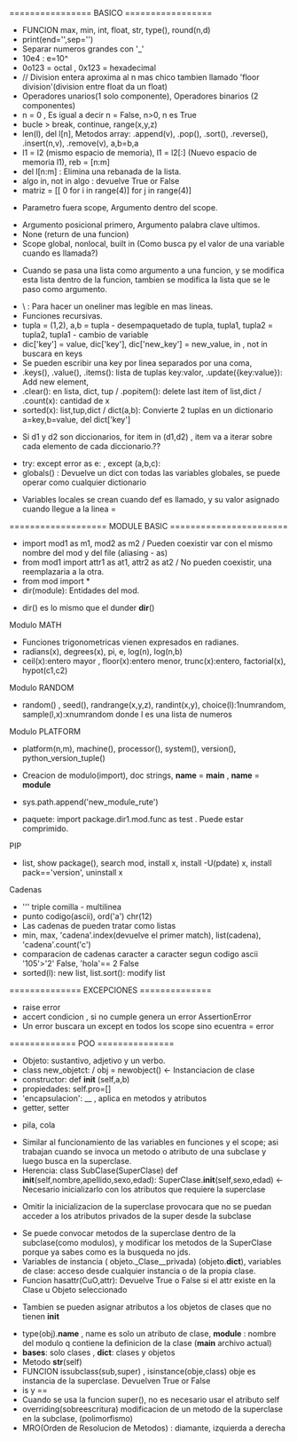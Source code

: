 ================ BASICO =================

- FUNCION max, min, int, float, str, type(), round(n,d)
- print(end='',sep='')
- Separar numeros grandes con '_'
- 10e4 : e=10^
- 0o123 = octal , 0x123 = hexadecimal
- // Division entera aproxima al n mas chico tambien llamado 'floor division'(division entre float da  un float)
- Operadores unarios(1 solo componente), Operadores binarios (2 componentes)
- n = 0 , Es igual a decir n = False, n>0, n es True
- bucle > break, continue, range(x,y,z)
- len(l), del l[n], Metodos array: .append(v), .pop(), .sort(), .reverse(), .insert(n,v), .remove(v), a,b=b,a 
- l1 = l2 (mismo espacio de memoria), l1 = l2[:] (Nuevo espacio de memoria l1), reb = [n:m]
- del l[n:m] : Elimina una rebanada de la lista.
- algo in, not in algo : devuelve True or False 
- matriz = [[ 0 for i in range(4)] for j in range(4)]
* Parametro fuera scope, Argumento dentro del scope.
- Argumento posicional primero, Argumento palabra clave ultimos.
- None (return de una funcion)
- Scope global, nonlocal, built in (Como busca py el valor de una variable cuando es llamada?)
* Cuando se pasa una lista como argumento a una funcion, y se modifica esta lista dentro de la funcion, tambien se modifica la lista que se le paso como argumento.
- \ : Para hacer un oneliner mas legible en mas lineas.
- Funciones recursivas.
- tupla = (1,2), a,b = tupla - desempaquetado de tupla, tupla1, tupla2 = tupla2, tupla1 - cambio de variable
- dic['key'] = value, dic['key'], dic['new_key'] = new_value, in , not in buscara en keys
- Se pueden escribir una key por linea separados por una coma,
- .keys(), .value(), .items(): lista de tuplas key:valor, .update({key:value}): Add new element, 
- .clear(): en lista, dict, tup / .popitem(): delete last item of list,dict / .count(x): cantidad de x 
- sorted(x): list,tup,dict / dict(a,b): Convierte 2 tuplas en un dictionario a=key,b=value, del dict['key']

* Si d1 y d2 son diccionarios, for item in (d1,d2) , item va a iterar sobre cada elemento de cada diccionario.??

- try: except error as e: , except (a,b,c):
- globals() : Devuelve un dict con todas las variables globales, se puede operar como cualquier dictionario
* Variables locales se crean cuando def es llamado, y su valor asignado cuando llegue a la linea =

=================== MODULE BASIC =======================

- import mod1 as m1, mod2 as m2  / Pueden coexistir var con el mismo nombre del mod y del file (aliasing - as)
- from mod1 import attr1 as at1, attr2 as at2  / No pueden coexistir, una reemplazaria a la otra.
- from mod import *
- dir(module): Entidades del mod. 
* dir() es lo mismo que el dunder __dir__()

Modulo MATH
- Funciones trigonometricas vienen expresados en radianes.
- radians(x), degrees(x), pi, e, log(n), log(n,b)
- ceil(x):entero mayor , floor(x):entero menor, trunc(x):entero, factorial(x), hypot(c1,c2)

Modulo RANDOM
- random() , seed(), randrange(x,y,z), randint(x,y), choice(l):1numrandom, sample(l,x):xnumrandom donde l es una lista de numeros

Modulo PLATFORM
- platform(n,m), machine(), processor(), system(), version(), python_version_tuple()

- Creacion de modulo(import), doc strings, __name__ = __main__ , __name__ = __module__
- sys.path.append('new_module_rute')
- paquete: import package.dir1.mod.func as test . Puede estar comprimido.

PIP
- list, show package(), search mod, install x, install -U(pdate) x, install pack=='version', uninstall x

Cadenas 
- ''' triple comilla - multilinea
- punto codigo(ascii), ord('a') chr(12)
- Las cadenas de pueden tratar como listas
- min, max, 'cadena'.index(devuelve el primer match), list(cadena), 'cadena'.count('c')
- comparacion de cadenas caracter a caracter segun codigo ascii '105'>'2' False, 'hola'== 2 False
- sorted(l): new list, list.sort(): modify list

============== EXCEPCIONES ==============

- raise error
- accert condicion , si no cumple genera un error AssertionError
- Un error buscara un except en todos los scope sino ecuentra = error


============= POO ===============

- Objeto: sustantivo, adjetivo y un verbo.
- class new_objetct: / obj = newobject() <- Instanciacion de clase
- constructor: def __init__ (self,a,b)
- propiedades:  self.pro=[]
- 'encapsulacion': __ , aplica en metodos y atributos
- getter, setter
* pila, cola
- Similar al funcionamiento de las variables en funciones y el scope; asi trabajan cuando se invoca un metodo o atributo de una subclase y luego busca en la superclase.
- Herencia: class SubClase(SuperClase)
              def __init__(self,nombre,apellido,sexo,edad):
                SuperClase.__init__(self,sexo,edad) <- Necesario inicializarlo con los atributos que requiere la superclase
* Omitir la inicializacion de la superclase provocara que no se puedan acceder a los atributos privados de la super desde la subclase
- Se puede convocar metodos de la superclase dentro de la subclase(como modulos), y modificar los metodos de la SuperClase porque ya sabes como es la busqueda no jds.
- Variables de instancia ( objeto._Clase__privada) (objeto.__dict__), variables de clase: acceso desde cualquier instancia o de la propia clase.
- Funcion hasattr(CuO,attr): Devuelve True o False si el attr existe en la Clase u Objeto seleccionado
* Tambien se pueden asignar atributos a los objetos de clases que no tienen __init__
- type(obj).__name__ , name es solo un atributo de clase, __module__ : nombre del modulo q contiene la definicion de la clase (__main__ archivo actual)
- __bases__: solo clases , __dict__: clases y objetos
- Metodo __str__(self)
- FUNCION issubclass(sub,super) , isinstance(obje,class) obje es instancia de la superclase. Devuelven True or False
- is y ==
- Cuando se usa la funcion super(), no es necesario usar el atributo self
- overriding(sobreescritura) modificacion de un metodo de la superclase en la subclase, (polimorfismo)
- MRO(Orden de Resolucion de Metodos) : diamante, izquierda a derecha

